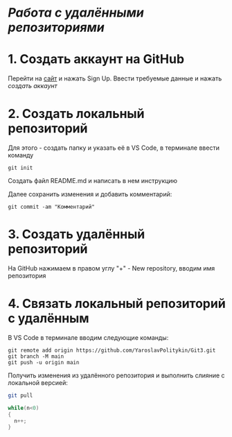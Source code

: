 # ***Работа с удалёнными репозиториями***

# 1. Создать аккаунт на GitHub
Перейти на [сайт](https://github.com) и нажать Sign Up.
Ввести требуемые данные и нажать *создать аккаунт*
# 2. Создать локальный репозиторий

Для этого - создать папку и указать её в VS Code,
в терминале ввести команду
````
git init
````
Создать файл README.md и написать в нем инструкцию

Далее сохранить изменения и добавить комментарий:
````
git commit -am "Комментарий"
````
# 3. Создать удалённый репозиторий
На GitHub нажимаем в правом углу "+" - New repository, вводим имя репозитория
# 4. Связать локальный репозиторий с удалённым
В VS Code в терминале вводим следующие команды:
````
git remote add origin https://github.com/YaroslavPolitykin/Git3.git
git branch -M main
git push -u origin main
````
Получить изменения из удалённого репозитория и выполнить слияние с локальной версией:
```bash
git pull
```
```c#
while(n<0)
{
  n++;
}
```
